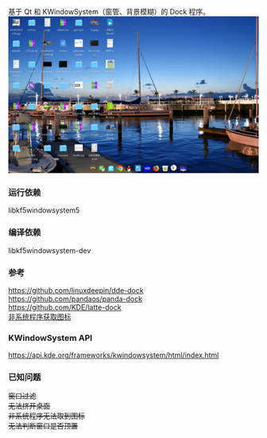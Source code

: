 基于 Qt 和 KWindowSystem（窗管、背景模糊）的 Dock 程序。  
![alt](preview.png)
### 运行依赖
libkf5windowsystem5

### 编译依赖
libkf5windowsystem-dev

### 参考
https://github.com/linuxdeepin/dde-dock  
https://github.com/pandaos/panda-dock  
https://github.com/KDE/latte-dock  
[非系统程序获取图标](https://github.com/linuxdeepin/deepin-system-monitor/blob/117a3b90cb02ecca4990f2136400147c59801dc5/src/utils.cpp#L379)

### KWindowSystem API
https://api.kde.org/frameworks/kwindowsystem/html/index.html

### 已知问题
~~窗口过滤~~  
~~无法挤开桌面~~  
~~非系统程序无法取到图标~~  
~~无法判断窗口是否顶置~~